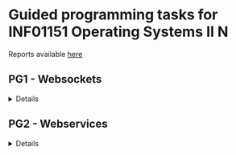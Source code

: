 # Guided programming tasks for INF01151 Operating Systems II N
Reports available [here](https://www.overleaf.com/7279775428bkkkdygnmttj)

## PG1 - Websockets
<details>
<summary>Details</summary>

Implementation of a chat application using Java websockets
### Methods implemented:
* ChatServer.openSession(Session new_session) 
* ChatServer.closeSession(Session closing_session)
* ChatServer.transmitMessage(String message)
### Running:
In parent directory (PG1_Websockets/) execute:
```sh
mvn jetty:run
```
Then open a web browser and access ```localhost:8080```
</details>

## PG2 - Webservices
<details>
<summary>Details</summary>


Implementation of a remote procedure call using Java webservices
### Classes implemented:
* Servidor.java
* Cliente.java
* CalculadoraRest.java
### Compiling:
- Run ```make``` in the parent directory (PG2_Webservice/)
### Running:
```
 make run_client
 make run_server
 ```
</details>


